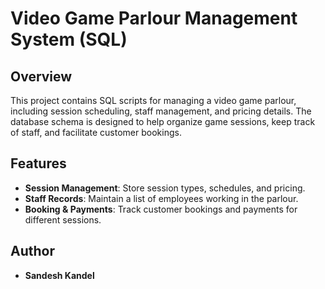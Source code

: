 # Video Game Parlour Management System (SQL)

## Overview
This project contains SQL scripts for managing a video game parlour, including session scheduling, staff management, and pricing details. The database schema is designed to help organize game sessions, keep track of staff, and facilitate customer bookings.

## Features
- **Session Management**: Store session types, schedules, and pricing.
- **Staff Records**: Maintain a list of employees working in the parlour.
- **Booking & Payments**: Track customer bookings and payments for different sessions.

## Author
- **Sandesh Kandel**
